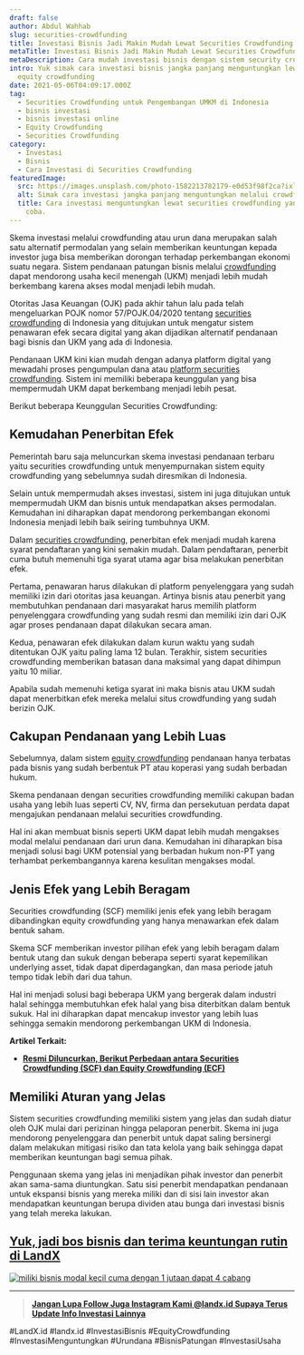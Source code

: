 ```yaml
---
draft: false
author: Abdul Wahhab
slug: securities-crowdfunding
title: Investasi Bisnis Jadi Makin Mudah Lewat Securities Crowdfunding
metaTitle: Investasi Bisnis Jadi Makin Mudah Lewat Securities Crowdfunding
metaDescription: Cara mudah investasi bisnis dengan sistem security crowdfunding
intro: Yuk simak cara investasi bisnis jangka panjang menguntungkan lewat sistem
  equity crowdfunding
date: 2021-05-06T04:09:17.000Z
tag:
  - Securities Crowdfunding untuk Pengembangan UMKM di Indonesia
  - bisnis investasi
  - bisnis investasi online
  - Equity Crowdfunding
  - Securities Crowdfunding
category:
  - Investasi
  - Bisnis
  - Cara Investasi di Securities Crowdfunding
featuredImage:
  src: https://images.unsplash.com/photo-1582213782179-e0d53f98f2ca?ixlib=rb-1.2.1&ixid=MnwxMjA3fDB8MHxwaG90by1wYWdlfHx8fGVufDB8fHx8&auto=format&fit=crop&w=870&q=80
  alt: Simak cara investasi jangka panjang menguntungkan melalui crowdfunding
  title: Cara investasi menguntungkan lewat securities crowdfunding yang bisa kamu
    coba.
---
```

Skema investasi melalui crowdfunding atau urun dana merupakan salah satu alternatif permodalan yang selain memberikan keuntungan kepada investor juga bisa memberikan dorongan terhadap perkembangan ekonomi suatu negara. Sistem pendanaan patungan bisnis melalui [crowdfunding](https://landx.id/) dapat mendorong usaha kecil menengah (UKM) menjadi lebih mudah berkembang karena akses modal menjadi lebih mudah.

Otoritas Jasa Keuangan (OJK) pada akhir tahun lalu pada telah mengeluarkan POJK nomor 57/POJK.04/2020 tentang [securities crowdfunding](https://landx.id/) di Indonesia yang ditujukan untuk mengatur sistem penawaran efek secara digital yang akan dijadikan alternatif pendanaan bagi bisnis dan UKM yang ada di Indonesia.

Pendanaan UKM kini kian mudah dengan adanya platform digital yang mewadahi proses pengumpulan dana atau [platform securities crowdfunding](https://landx.id/). Sistem ini memiliki beberapa keunggulan yang bisa mempermudah UKM dapat berkembang menjadi lebih pesat.

Berikut beberapa Keunggulan Securities Crowdfunding:

## Kemudahan Penerbitan Efek

Pemerintah baru saja meluncurkan skema investasi pendanaan terbaru yaitu securities crowdfunding untuk menyempurnakan sistem equity crowdfunding yang sebelumnya sudah diresmikan di Indonesia.

Selain untuk mempermudah akses investasi, sistem ini juga ditujukan untuk mempermudah UKM dan bisnis untuk mendapatkan akses permodalan. Kemudahan ini diharapkan dapat  mendorong perkembangan ekonomi Indonesia menjadi lebih baik seiring tumbuhnya UKM.

Dalam [securities crowdfunding](https://landx.id/), penerbitan efek menjadi mudah karena syarat pendaftaran yang kini semakin mudah. Dalam pendaftaran, penerbit cuma butuh memenuhi tiga syarat utama agar bisa melakukan penerbitan efek.

Pertama, penawaran harus dilakukan di platform penyelenggara yang sudah memiliki izin dari otoritas jasa keuangan. Artinya bisnis atau penerbit yang membutuhkan pendanaan dari masyarakat harus memilih platform penyelenggara crowdfunding yang sudah resmi dan memiliki izin dari OJK agar proses pendanaan dapat dilakukan secara aman.

Kedua, penawaran efek dilakukan dalam kurun waktu yang sudah ditentukan OJK yaitu paling lama 12 bulan. Terakhir, sistem securities crowdfunding memberikan batasan dana maksimal yang dapat dihimpun yaitu 10 miliar.

Apabila sudah memenuhi ketiga syarat ini maka bisnis atau UKM sudah dapat menerbitkan efek mereka melalui situs crowdfunding yang sudah berizin OJK.

## Cakupan Pendanaan yang Lebih Luas

Sebelumnya,  dalam sistem [equity crowdfunding](https://landx.id/) pendanaan hanya terbatas pada bisnis yang sudah berbentuk PT atau koperasi yang sudah berbadan hukum.

Skema pendanaan dengan securities crowdfunding memiliki cakupan badan usaha yang lebih luas seperti CV, NV, firma dan persekutuan perdata dapat mengajukan pendanaan melalui securities crowdfunding.

Hal ini akan membuat bisnis seperti UKM dapat lebih mudah mengakses modal melalui pendanaan dari urun dana. Kemudahan ini diharapkan bisa menjadi solusi bagi UKM potensial yang berbadan hukum non-PT yang terhambat perkembangannya karena kesulitan mengakses modal.

## Jenis Efek yang Lebih Beragam

Securities crowdfunding (SCF) memiliki jenis efek yang lebih beragam dibandingkan equity crowdfunding yang hanya menawarkan efek dalam bentuk saham.

Skema SCF memberikan investor pilihan efek yang lebih beragam dalam bentuk utang dan sukuk dengan beberapa seperti syarat kepemilikan underlying asset, tidak dapat diperdagangkan, dan masa periode jatuh tempo tidak lebih dari dua tahun.

Hal ini menjadi solusi bagi beberapa UKM yang bergerak dalam industri halal sehingga membutuhkan efek halal yang bisa diterbitkan dalam bentuk sukuk. Hal ini diharapkan dapat mencakup investor yang lebih luas sehingga semakin mendorong perkembangan UKM di Indonesia.

**Artikel Terkait:**

* **[Resmi Diluncurkan, Berikut Perbedaan antara Securities Crowdfunding (SCF) dan Equity Crowdfunding (ECF)](https://landx.id/blog/securities-crowdfunding-dan-equity-crowdfunding/)**

## Memiliki Aturan yang Jelas

Sistem securities crowdfunding memiliki sistem yang jelas dan sudah diatur oleh OJK mulai dari perizinan hingga pelaporan penerbit. Skema ini juga mendorong penyelenggara dan penerbit untuk dapat saling bersinergi dalam melakukan mitigasi risiko dan tata kelola yang baik sehingga dapat memberikan keuntungan bagi semua pihak.

Penggunaan skema yang jelas ini menjadikan pihak investor dan penerbit akan sama-sama diuntungkan. Satu sisi penerbit mendapatkan pendanaan untuk ekspansi bisnis yang mereka miliki dan di sisi lain investor akan mendapatkan keuntungan berupa dividen atau bunga dari investasi bisnis yang telah mereka lakukan.

## [Yuk, jadi bos bisnis dan terima keuntungan rutin di LandX](https://landx.id/project/?utm_source=Blog&utm_medium=organic+keyword&utm_campaign=blog&utm_id=Blog)

[![miliki bisnis modal kecil cuma dengan 1 jutaan dapat 4 cabang ](https://accountgram-production.sfo2.cdn.digitaloceanspaces.com/landx_ghost/2021/11/jadi-owner-bisnis-hanya-1-jutaan-dengan-cuan-yang-sangat-menjanjikan.png)](https://landx.id/project/?utm_source=Blog&utm_medium=organic+keyword&utm_campaign=blog&utm_id=Blog)



- - -

> **[Jangan Lupa Follow Juga Instagram Kami @landx.id Supaya Terus Update Info Investasi Lainnya](https://www.instagram.com/landx.id/?utm_medium=copy_link)**

\#LandX.id	#landx.id	#InvestasiBisnis	#EquityCrowdfunding	#InvestasiMenguntungkan	#Urundana	#BisnisPatungan	#InvestasiUsaha